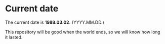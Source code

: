 # Current date

The current date is **1988.03.02.** (YYYY.MM.DD.)

This repository will be good when the world ends, so we will know how long it lasted.